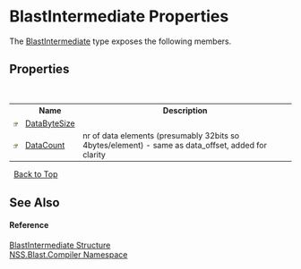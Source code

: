 # BlastIntermediate Properties
 

The <a href="T_NSS_Blast_Compiler_BlastIntermediate">BlastIntermediate</a> type exposes the following members.


## Properties
&nbsp;<table><tr><th></th><th>Name</th><th>Description</th></tr><tr><td>![Public property](media/pubproperty.gif "Public property")</td><td><a href="P_NSS_Blast_Compiler_BlastIntermediate_DataByteSize">DataByteSize</a></td><td /></tr><tr><td>![Public property](media/pubproperty.gif "Public property")</td><td><a href="P_NSS_Blast_Compiler_BlastIntermediate_DataCount">DataCount</a></td><td>
nr of data elements (presumably 32bits so 4bytes/element) - same as data_offset, added for clarity</td></tr></table>&nbsp;
<a href="#blastintermediate-properties">Back to Top</a>

## See Also


#### Reference
<a href="T_NSS_Blast_Compiler_BlastIntermediate">BlastIntermediate Structure</a><br /><a href="N_NSS_Blast_Compiler">NSS.Blast.Compiler Namespace</a><br />